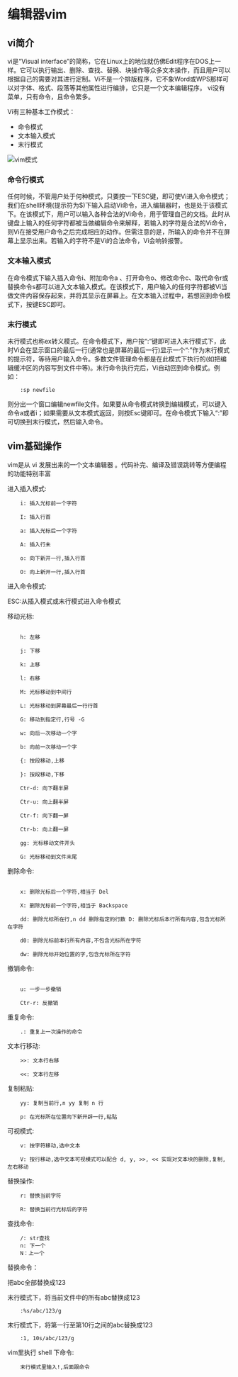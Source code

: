 # 编辑器vim

## vi简介

vi是“Visual interface”的简称，它在Linux上的地位就仿佛Edit程序在DOS上一样。它可以执行输出、删除、查找、替换、块操作等众多文本操作，而且用户可以根据自己的需要对其进行定制。Vi不是一个排版程序，它不象Word或WPS那样可以对字体、格式、段落等其他属性进行编排，它只是一个文本编辑程序。 vi没有菜单，只有命令，且命令繁多。

Vi有三种基本工作模式：
* 命令模式
* 文本输入模式
* 末行模式

![vim模式](https://cdn.itprojects.cn/iotimg/xi1cf.png)

### 命令行模式 

任何时候，不管用户处于何种模式，只要按一下ESC键，即可使Vi进入命令模式；我们在shell环境(提示符为$)下输入启动Vi命令，进入编辑器时，也是处于该模式下。在该模式下，用户可以输入各种合法的Vi命令，用于管理自己的文档。此时从键盘上输入的任何字符都被当做编辑命令来解释，若输入的字符是合法的Vi命令，则Vi在接受用户命令之后完成相应的动作。但需注意的是，所输入的命令并不在屏幕上显示出来。若输入的字符不是Vi的合法命令，Vi会响铃报警。 

### 文本输入模式 

在命令模式下输入插入命令i、附加命令a 、打开命令o、修改命令c、取代命令r或替换命令s都可以进入文本输入模式。在该模式下，用户输入的任何字符都被Vi当做文件内容保存起来，并将其显示在屏幕上。在文本输入过程中，若想回到命令模式下，按键ESC即可。 

### 末行模式 

末行模式也称ex转义模式。在命令模式下，用户按“:”键即可进入末行模式下，此时Vi会在显示窗口的最后一行(通常也是屏幕的最后一行)显示一个“:”作为末行模式的提示符，等待用户输入命令。多数文件管理命令都是在此模式下执行的(如把编辑缓冲区的内容写到文件中等)。末行命令执行完后，Vi自动回到命令模式。例如： 

```
    :sp newfile
```

则分出一个窗口编辑newfile文件。如果要从命令模式转换到编辑模式，可以键入命令a或者i；如果需要从文本模式返回，则按Esc键即可。在命令模式下输入“:”即可切换到末行模式，然后输入命令。 

## vim基础操作

vim是从 vi 发展出来的一个文本编辑器 。代码补完、编译及错误跳转等方便编程的功能特别丰富

进入插入模式:

```
    i: 插入光标前一个字符 
    
    I: 插入行首 
    
    a: 插入光标后一个字符 
    
    A: 插入行未 
    
    o: 向下新开一行,插入行首 
    
    O: 向上新开一行,插入行首
```

进入命令模式:

ESC:从插入模式或末行模式进入命令模式

移动光标:

```

    h: 左移 
    
    j: 下移 
    
    k: 上移 
    
    l: 右移
    
    M: 光标移动到中间行 
    
    L: 光标移动到屏幕最后一行行首 
    
    G: 移动到指定行,行号 -G
    
    w: 向后一次移动一个字 
    
    b: 向前一次移动一个字
    
    {: 按段移动,上移 
    
    }: 按段移动,下移
    
    Ctr-d: 向下翻半屏 
    
    Ctr-u: 向上翻半屏
    
    Ctr-f: 向下翻一屏 
    
    Ctr-b: 向上翻一屏
    
    gg: 光标移动文件开头 
    
    G: 光标移动到文件末尾
```

删除命令:

```

    x: 删除光标后一个字符,相当于 Del 
    
    X: 删除光标前一个字符,相当于 Backspace
    
    dd: 删除光标所在行,n dd 删除指定的行数 D: 删除光标后本行所有内容,包含光标所在字符 
    
    d0: 删除光标前本行所有内容,不包含光标所在字符
    
    dw: 删除光标开始位置的字,包含光标所在字符
```

撤销命令:

```

    u: 一步一步撤销 

    Ctr-r: 反撤销
```

重复命令:

```
    .: 重复上一次操作的命令
```

文本行移动:

```
    >>: 文本行右移 
    
    <<: 文本行左移
```

复制粘贴:

```
    yy: 复制当前行,n yy 复制 n 行 
    
    p: 在光标所在位置向下新开辟一行,粘贴
```

可视模式:

```
    v: 按字符移动,选中文本 
    
    V: 按行移动,选中文本可视模式可以配合 d, y, >>, << 实现对文本块的删除,复制,左右移动
```

替换操作:

```
    r: 替换当前字符 
    
    R: 替换当前行光标后的字符
```

查找命令:

```
    /: str查找
    n: 下一个
    N：上一个
```

替换命令：

把abc全部替换成123


末行模式下，将当前文件中的所有abc替换成123

```
    :%s/abc/123/g
```
    
末行模式下，将第一行至第10行之间的abc替换成123

```
    :1, 10s/abc/123/g
```

vim里执行 shell 下命令:

```
    末行模式里输入!,后面跟命令
```
